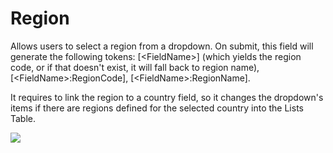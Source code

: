 # Region

Allows users to select a region from a dropdown. On submit, this field will generate the following tokens: \[&lt;FieldName&gt;\] \(which yields the region code, or if that doesn't exist, it will fall back to region name\), \[&lt;FieldName&gt;:RegionCode\], \[&lt;FieldName&gt;:RegionName\].

It requires to link the region to a country field, so it changes the dropdown's items if there are regions defined for the selected country into the Lists Table.

![](https://s3.amazonaws.com/static.dnnsharp.com/documentation/2017/07/chrome_2017-07-11_17-40-19.png)

